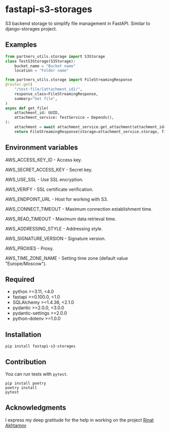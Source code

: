 # fastapi-s3-storages

S3 backend storage to simplify file management in FastAPI.
Similar to django-storages project.

## Examples

```python
from partners_utils.storage import S3Storage
class TestS3Storage(S3Storage):
    bucket_name = "Bucket name"
    location = "Folder name"

from partners_utils.storage import FileStreamingResponse
@router.get(
    "/test-file/{attachment_id}/",
    response_class=FileStreamingResponse,
    summary="Get file",
)
async def get_file(
    attachment_id: UUID,
    attachment_service: TestService = Depends(),
):
    attachment = await attachment_service.get_attachment(attachment_id=attachment_id)
    return FileStreamingResponse(storage=attachment_service.storage, filename=attachment.name, path=attachment.file)
```

## Environment variables

AWS_ACCESS_KEY_ID - Access key.

AWS_SECRET_ACCESS_KEY - Secret key.

AWS_USE_SSL - Use SSL encryption.

AWS_VERIFY - SSL certificate verification.

AWS_ENDPOINT_URL - Host for working with S3.

AWS_CONNECT_TIMEOUT - Maximum connection establishment time.

AWS_READ_TIMEOUT - Maximum data retrieval time.

AWS_ADDRESSING_STYLE - Addressing style.

AWS_SIGNATURE_VERSION - Signature version.

AWS_PROXIES - Proxy.

AWS_TIME_ZONE_NAME - Setting time zone (default value "Europe/Moscow").

## Required
- python >=3.11, <4.0
- fastapi >=0.100.0, <1.0
- SQLAlchemy >=1.4.36, <2.1.0
- pydantic >=2.0.0, <3.0.0
- pydantic-settings >=2.0.0
- python-dotenv >=1.0.0

## Installation
```pip install fastapi-s3-storages```

## Contribution

You can run tests with `pytest`.

```
pip install poetry
poetry install
pytest
```

## Acknowledgments

I express my deep gratitude for the help in working on the project [Rinat Akhtamov](https://github.com/rinaatt )
